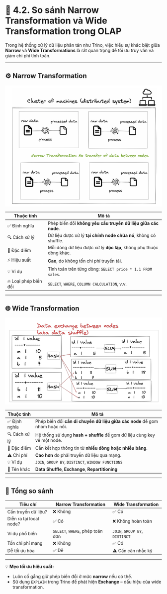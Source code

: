 
# 🔄 4.2. So sánh Narrow Transformation và Wide Transformation trong OLAP

Trong hệ thống xử lý dữ liệu phân tán như Trino, việc hiểu sự khác biệt giữa **Narrow** và **Wide Transformations** là rất quan trọng để tối ưu truy vấn và giảm chi phí tính toán.

---

## ⚙️ Narrow Transformation

![Narrow Transformation](../../images/4.2.1_narrow_transformation.png)

| Thuộc tính        | Mô tả |
|--------------------|------|
| ✅ Định nghĩa      | Phép biến đổi **không yêu cầu truyền dữ liệu giữa các node**. |
| 🔍 Cách xử lý      | Dữ liệu được xử lý **tại chính node chứa nó**, không có shuffle. |
| 🧠 Đặc điểm        | Mỗi dòng dữ liệu được xử lý **độc lập**, không phụ thuộc dòng khác. |
| ⚡ Hiệu suất       | **Cao**, do không tốn chi phí truyền tải. |
| 💡 Ví dụ           | Tính toán trên từng dòng: `SELECT price * 1.1 FROM sales`. |
| 🔥 Loại phép biến đổi | `SELECT`, `WHERE`, `COLUMN CALCULATION`, v.v. |

---

## 🌐 Wide Transformation

![Wide Transformation](../../images/4.2.2_wide_transformation.png)

| Thuộc tính        | Mô tả |
|--------------------|------|
| ✅ Định nghĩa      | Phép biến đổi **cần di chuyển dữ liệu giữa các node** để gom nhóm hoặc nối. |
| 🔍 Cách xử lý      | Hệ thống sử dụng **hash + shuffle** để gom dữ liệu cùng key về một node. |
| 🧠 Đặc điểm        | Cần kết hợp thông tin từ **nhiều dòng hoặc nhiều bảng**. |
| ⚠️ Chi phí         | **Cao hơn** do phải truyền dữ liệu qua mạng. |
| 💡 Ví dụ           | `JOIN`, `GROUP BY`, `DISTINCT`, `WINDOW FUNCTIONS` |
| 🔄 Tên khác        | **Data Shuffle**, **Exchange**, **Repartitioning** |

---

## 🎯 Tổng so sánh

| Tiêu chí                 | Narrow Transformation        | Wide Transformation            |
|--------------------------|------------------------------|--------------------------------|
| Cần truyền dữ liệu?      | ❌ Không                     | ✅ Có                          |
| Diễn ra tại local node?  | ✅ Có                        | ❌ Không hoàn toàn             |
| Ví dụ phổ biến           | `SELECT`, `WHERE`, phép toán đơn | `JOIN`, `GROUP BY`, `DISTINCT` |
| Tốn chi phí mạng         | ❌ Không                     | ✅ Có                          |
| Dễ tối ưu hóa            | ✅ Dễ                        | ⚠️ Cần cân nhắc kỹ            |

---

💡 **Mẹo tối ưu hiệu suất:**
- Luôn cố gắng giữ phép biến đổi ở mức **narrow** nếu có thể.
- Sử dụng `EXPLAIN` trong Trino để phát hiện **Exchange** – dấu hiệu của wide transformation.
